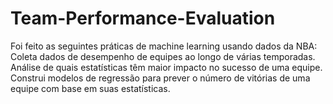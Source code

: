 # Team-Performance-Evaluation
Foi feito as seguintes práticas de machine learning usando dados da NBA: Coleta dados de desempenho de equipes ao longo de várias temporadas. Análise de quais estatísticas têm maior impacto no sucesso de uma equipe. Construi modelos de regressão para prever o número de vitórias de uma equipe com base em suas estatísticas.
